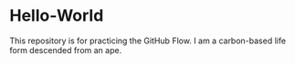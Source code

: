 # Hello-World
This repository is for practicing the GitHub Flow.
I am a carbon-based life form descended from an ape.
